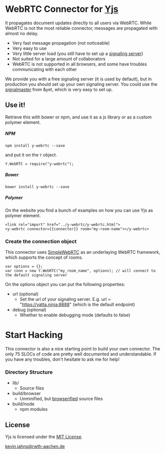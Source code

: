 # WebRTC Connector for [Yjs](https://github.com/y-js/yjs)


It propagates document updates directly to all users via WebRTC. While WebRTC is not the most reliable connector, messages are propagated with almost no delay.

* Very fast message propagation (not noticeable)
* Very easy to use
* Very little server load (you still have to set up a [signaling server](http://www.html5rocks.com/en/tutorials/webrtc/infrastructure/))
* Not suited for a large amount of collaborators
* WebRTC is not supported in all browsers, and some have troubles communicating with each other

We provide you with a free signaling server (it is used by default), but in production you should set up your own signaling server. You could use the [signalmaster](https://github.com/andyet/signalmaster) from &yet, which is very easy to set up.

## Use it!
Retrieve this with bower or npm, and use it as a js library or as a custom polymer element.

##### NPM
```
npm install y-webrtc --save
```
and put it on the `Y` object.

```
Y.WebRTC = require("y-webrtc");
```

##### Bower
```
bower install y-webrtc --save
```

##### Polymer
On the website you find a bunch of examples on how you can use Yjs as polymer element.
```
<link rel="import" href="../y-webrtc/y-webrtc.html">
<y-webrtc connector={{connector}} room="my-room-name"></y-webrtc>
```

### Create the connection object
This connector uses [SimpleWebRTC](https://simplewebrtc.com/) as an underlaying WebRTC framework, which supports the concept of rooms.

```
var options = {};
var conn = new Y.WebRTC("my_room_name", options); // will connect to the default signaling server
```

On the options object you can put the following properties:
* url (optional)
  * Set the url of your signaling server. E.g. url = "https://yatta.ninja:8888" (which is the default endpoint)
* debug (optional)
  * Whether to enable debugging mode (defaults to false)

# Start Hacking
This connector is also a nice starting point to build your own connector. The only 75 SLOCs of code are pretty well documented and understandable. If you have any troubles, don't hesitate to ask me for help!

### Directory Structure
* lib/
  * Source files
* build/browser
  * Unminified, but [browserified](http://browserify.org/) source files
* build/node
  * npm modules


## License
Yjs is licensed under the [MIT License](./LICENSE.txt).

<kevin.jahns@rwth-aachen.de>


